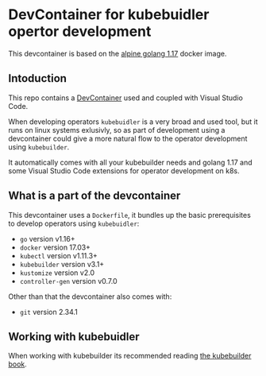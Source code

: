 # DevContainer for kubebuidler opertor development

This devcontainer is based on the [alpine golang 1.17](https://hub.docker.com/_/golang) docker image.

## Intoduction

This repo contains a [DevContainer](https://code.visualstudio.com/docs/remote/containers) used and coupled with Visual Studio Code.

When developing operators `kubebuidler` is a very broad and used tool, but it runs on linux systems exlusivly, so as part of development using a devcontainer could give a more natural flow to the operator development using `kubebuilder`.

It automatically comes with all your kubebuilder needs and golang 1.17 and some Visual Studio Code extensions for operator development on k8s.

## What is a part of the devcontainer

This devcontainer uses a `Dockerfile`, it bundles up the basic prerequisites to develop operators using `kubebuidler`:

* `go` version v1.16+
* `docker` version 17.03+
* `kubectl` version v1.11.3+
* `kubebuilder` version v3.1+
* `kustomize` version v2.0
* `controller-gen` version v0.7.0

Other than that the devcontainer also comes with:

* `git` version 2.34.1

## Working with kubebuidler

When working with kubebuilder its recommended reading [the kubebuilder book](https://book.kubebuilder.io/).

